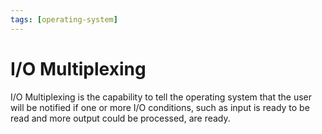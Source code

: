 ```yaml
---
tags: [operating-system]
---
```


# I/O Multiplexing

I/O Multiplexing is the capability to tell the operating system that the user
will be notified if one or more I/O conditions, such as input is ready to be
read and more output could be processed, are ready.
